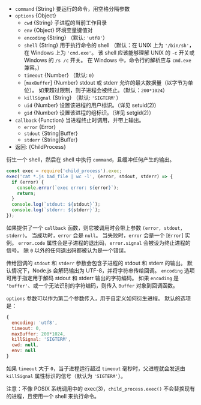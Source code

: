 <!-- YAML
added: v0.1.90
-->

* `command` {String} 要运行的命令，用空格分隔参数
* `options` {Object}
  * `cwd` {String} 子进程的当前工作目录
  * `env` {Object} 环境变量键值对
  * `encoding` {String} （默认: `'utf8'`）
  * `shell` {String} 用于执行命令的 shell
    （默认：在 UNIX 上为 `'/bin/sh'`，在 Windows 上为 `'cmd.exe'`。
    该 shell 应该能够理解 UNIX 的 `-c` 开关或 Windows 的 `/s /c` 开关。
    在 Windows 中，命令行的解析应与 `cmd.exe` 兼容。）
  * `timeout` {Number} （默认: `0`）
  * [`maxBuffer`] {Number} stdout 或 stderr 允许的最大数据量（以字节为单位）。
    如果超过限制，则子进程会被终止。（默认：`200*1024`）
  * `killSignal` {String} （默认: `'SIGTERM'`）
  * `uid` {Number} 设置该进程的用户标识。（详见 setuid(2)）
  * `gid` {Number} 设置该进程的组标识。（详见 setgid(2)）
* `callback` {Function} 当进程终止时调用，并带上输出。
  * `error` {Error}
  * `stdout` {String|Buffer}
  * `stderr` {String|Buffer}
* 返回: {ChildProcess}

衍生一个 shell，然后在 shell 中执行 `command`，且缓冲任何产生的输出。

```js
const exec = require('child_process').exec;
exec('cat *.js bad_file | wc -l', (error, stdout, stderr) => {
  if (error) {
    console.error(`exec error: ${error}`);
    return;
  }
  console.log(`stdout: ${stdout}`);
  console.log(`stderr: ${stderr}`);
});
```

如果提供了一个 `callback` 函数，则它被调用时会带上参数 `(error, stdout, stderr)`。
当成功时，`error` 会是 `null`。
当失败时，`error` 会是一个 [`Error`] 实例。
`error.code` 属性会是子进程的退出码，`error.signal` 会被设为终止进程的信号。
除 `0` 以外的任何退出码都被认为是一个错误。

传给回调的 `stdout` 和 `stderr` 参数会包含子进程的 stdout 和 stderr 的输出。
默认情况下，Node.js 会解码输出为 UTF-8，并将字符串传给回调。
`encoding` 选项可用于指定用于解码 stdout 和 stderr 输出的字符编码。
如果 `encoding` 是 `'buffer'`、或一个无法识别的字符编码，则传入 `Buffer` 对象到回调函数。

`options` 参数可以作为第二个参数传入，用于自定义如何衍生进程。
默认的选项是：

```js
{
  encoding: 'utf8',
  timeout: 0,
  maxBuffer: 200*1024,
  killSignal: 'SIGTERM',
  cwd: null,
  env: null
}
```

如果 `timeout` 大于 `0`，当子进程运行超过 `timeout` 毫秒时，父进程就会发送由 `killSignal` 属性标识的信号（默认为 `'SIGTERM'`）。

注意：不像 POSIX 系统调用中的 exec(3)，`child_process.exec()` 不会替换现有的进程，且使用一个 shell 来执行命令。

